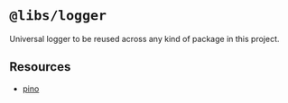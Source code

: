 # `@libs/logger`

Universal logger to be reused across any kind of package in this project.

## Resources

- [pino]

[pino]: https://https://github.com/pinojs/pino
